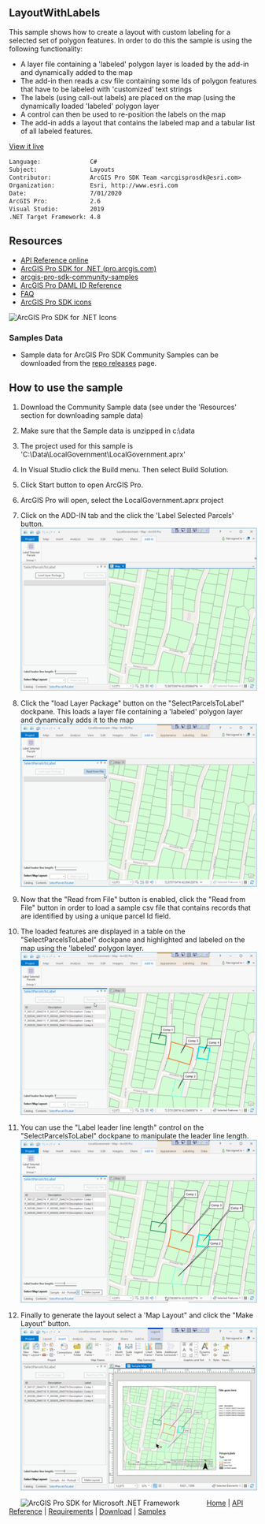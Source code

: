 ## LayoutWithLabels

<!-- TODO: Write a brief abstract explaining this sample -->
This sample shows how to create a layout with custom labeling for a selected set of polygon features.  In order to do this the sample is using the following functionality:  
* A layer file containing a 'labeled' polygon layer is loaded by the add-in and dynamically added to the map  
* The add-in then reads a csv file containing some Ids of polygon features that have to be labeled with 'customized' text strings  
* The labels (using call-out labels) are placed on the map (using the dynamically loaded 'labeled' polygon layer  
* A control can then be used to re-position the labels on the map  
* The add-in adds a layout that contains the labeled map and a tabular list of all labeled features.  
  


<a href="http://pro.arcgis.com/en/pro-app/sdk/" target="_blank">View it live</a>

<!-- TODO: Fill this section below with metadata about this sample-->
```
Language:              C#
Subject:               Layouts
Contributor:           ArcGIS Pro SDK Team <arcgisprosdk@esri.com>
Organization:          Esri, http://www.esri.com
Date:                  7/01/2020
ArcGIS Pro:            2.6
Visual Studio:         2019
.NET Target Framework: 4.8
```

## Resources

* [API Reference online](https://pro.arcgis.com/en/pro-app/sdk/api-reference)
* <a href="https://pro.arcgis.com/en/pro-app/sdk/" target="_blank">ArcGIS Pro SDK for .NET (pro.arcgis.com)</a>
* [arcgis-pro-sdk-community-samples](https://github.com/Esri/arcgis-pro-sdk-community-samples)
* [ArcGIS Pro DAML ID Reference](https://github.com/Esri/arcgis-pro-sdk/wiki/ArcGIS-Pro-DAML-ID-Reference)
* [FAQ](https://github.com/Esri/arcgis-pro-sdk/wiki/FAQ)
* [ArcGIS Pro SDK icons](https://github.com/Esri/arcgis-pro-sdk/releases/tag/2.4.0.19948)

![ArcGIS Pro SDK for .NET Icons](https://Esri.github.io/arcgis-pro-sdk/images/Home/Image-of-icons.png  "ArcGIS Pro SDK Icons")

### Samples Data

* Sample data for ArcGIS Pro SDK Community Samples can be downloaded from the [repo releases](https://github.com/Esri/arcgis-pro-sdk-community-samples/releases) page.  

## How to use the sample
<!-- TODO: Explain how this sample can be used. To use images in this section, create the image file in your sample project's screenshots folder. Use relative url to link to this image using this syntax: ![My sample Image](FacePage/SampleImage.png) -->
1. Download the Community Sample data (see under the 'Resources' section for downloading sample data)  
1. Make sure that the Sample data is unzipped in c:\data   
1. The project used for this sample is 'C:\Data\LocalGovernment\LocalGovernment.aprx'  
1. In Visual Studio click the Build menu. Then select Build Solution.  
1. Click Start button to open ArcGIS Pro.  
1. ArcGIS Pro will open, select the LocalGovernment.aprx project  
1. Click on the ADD-IN tab and the click the 'Label Selected Parcels' button.  
![UI](Screenshots/Screenshot1.png)  
  
1. Click the "load Layer Package" button on the "SelectParcelsToLabel" dockpane.  This loads a layer file  containing a 'labeled' polygon layer and dynamically adds it to the map  
![UI](Screenshots/Screenshot2.png)  
  
1. Now that the "Read from File" button is enabled, click the "Read from File" button in order to load a sample csv file that contains records that are identified by using a unique parcel Id field.  
1. The loaded features are displayed in a table on the "SelectParcelsToLabel" dockpane and highlighted and labeled on the map using the 'labeled' polygon layer.  
![UI](Screenshots/Screenshot3.png)  
  
1. You can use the "Label leader line length" control on the "SelectParcelsToLabel" dockpane to manipulate the leader line length.  
![UI](Screenshots/Screenshot4.png)  
  
1. Finally to generate the layout select a 'Map Layout" and click the "Make Layout" button.  
![UI](Screenshots/Screenshot5.png)  
  


<!-- End -->

&nbsp;&nbsp;&nbsp;&nbsp;&nbsp;&nbsp;<img src="https://esri.github.io/arcgis-pro-sdk/images/ArcGISPro.png"  alt="ArcGIS Pro SDK for Microsoft .NET Framework" height = "20" width = "20" align="top"  >
&nbsp;&nbsp;&nbsp;&nbsp;&nbsp;&nbsp;&nbsp;&nbsp;&nbsp;&nbsp;&nbsp;&nbsp;
[Home](https://github.com/Esri/arcgis-pro-sdk/wiki) | <a href="https://pro.arcgis.com/en/pro-app/sdk/api-reference" target="_blank">API Reference</a> | [Requirements](https://github.com/Esri/arcgis-pro-sdk/wiki#requirements) | [Download](https://github.com/Esri/arcgis-pro-sdk/wiki#installing-arcgis-pro-sdk-for-net) | <a href="https://github.com/esri/arcgis-pro-sdk-community-samples" target="_blank">Samples</a>
